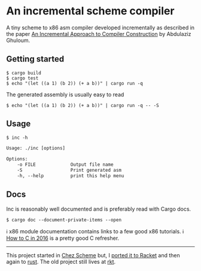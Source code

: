 # An incremental scheme compiler

<!-- [![Build Status](https://travis-ci.org/jaseemabid/inc.svg?branch=master)](https://travis-ci.org/jaseemabid/inc) -->
<!-- [![Docker Repository on Quay](https://quay.io/repository/jaseemabid/inc/status "Docker Repository on Quay")](https://quay.io/repository/jaseemabid/inc) -->

A tiny scheme to x86 asm compiler developed incrementally as described in the
paper [An Incremental Approach to Compiler Construction][paper] by Abdulaziz
Ghuloum.

## Getting started

    $ cargo build
    $ cargo test
    $ echo "(let ((a 1) (b 2)) (+ a b))" | cargo run -q

The generated assembly is usually easy to read

    $ echo "(let ((a 1) (b 2)) (+ a b))" | cargo run -q -- -S

## Usage

```txt
$ inc -h

Usage: ./inc [options]

Options:
    -o FILE             Output file name
    -S                  Print generated asm
    -h, --help          print this help menu
```

## Docs

Inc is reasonably well documented and is preferably read with Cargo docs.

    $ cargo doc --document-private-items --open

ℹ x86 module documentation contains links to a few good x86 tutorials.
ℹ [How to C in 2016](https://matt.sh/howto-c) is a pretty good C refresher.

---

This project started in [Chez Scheme] but, I [ported it to Racket][rkt] and then
again to [rust]. The old project still lives at [rkt](./rkt).

[Chez Scheme]:  https://www.scheme.com
[paper]:        docs/paper.pdf?raw=true
[rkt]:          https://github.com/jaseemabid/inc/commit/a8ab1e6c7506023e59ddcf11cfabe53fbaa5c00a
[rust]:         https://github.com/jaseemabid/inc/commit/cc333332a5f20dc9de168954808d363621bd0c97
